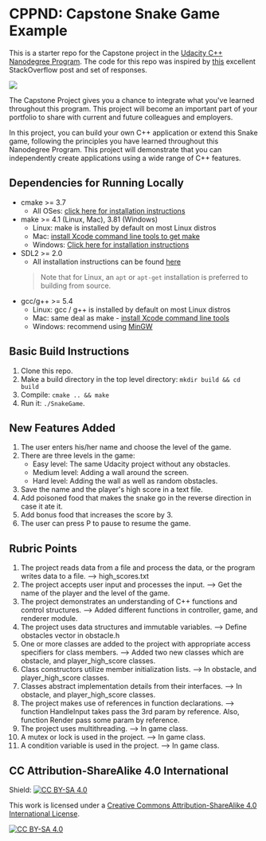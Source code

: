 # CPPND: Capstone Snake Game Example

This is a starter repo for the Capstone project in the [Udacity C++ Nanodegree Program](https://www.udacity.com/course/c-plus-plus-nanodegree--nd213). The code for this repo was inspired by [this](https://codereview.stackexchange.com/questions/212296/snake-game-in-c-with-sdl) excellent StackOverflow post and set of responses.

<img src="snake_game.gif"/>

The Capstone Project gives you a chance to integrate what you've learned throughout this program. This project will become an important part of your portfolio to share with current and future colleagues and employers.

In this project, you can build your own C++ application or extend this Snake game, following the principles you have learned throughout this Nanodegree Program. This project will demonstrate that you can independently create applications using a wide range of C++ features.

## Dependencies for Running Locally
* cmake >= 3.7
  * All OSes: [click here for installation instructions](https://cmake.org/install/)
* make >= 4.1 (Linux, Mac), 3.81 (Windows)
  * Linux: make is installed by default on most Linux distros
  * Mac: [install Xcode command line tools to get make](https://developer.apple.com/xcode/features/)
  * Windows: [Click here for installation instructions](http://gnuwin32.sourceforge.net/packages/make.htm)
* SDL2 >= 2.0
  * All installation instructions can be found [here](https://wiki.libsdl.org/Installation)
  >Note that for Linux, an `apt` or `apt-get` installation is preferred to building from source. 
* gcc/g++ >= 5.4
  * Linux: gcc / g++ is installed by default on most Linux distros
  * Mac: same deal as make - [install Xcode command line tools](https://developer.apple.com/xcode/features/)
  * Windows: recommend using [MinGW](http://www.mingw.org/)

## Basic Build Instructions

1. Clone this repo.
2. Make a build directory in the top level directory: `mkdir build && cd build`
3. Compile: `cmake .. && make`
4. Run it: `./SnakeGame`.

## New Features Added

1. The user enters his/her name and choose the level of the game.
2. There are three levels in the game:
   * Easy level: The same Udacity project without any obstacles.
   * Medium level: Adding a wall around the screen.
   * Hard level: Adding the wall as well as random obstacles.
3. Save the name and the player's high score in a text file.
4. Add poisoned food that makes the snake go in the reverse direction in case it ate it.
5. Add bonus food that increases the score by 3.
6. The user can press P to pause to resume the game.

## Rubric Points

1. The project reads data from a file and process the data, or the program writes data to a file. --> high_scores.txt
2. The project accepts user input and processes the input. --> Get the name of the player and the level of the game.
3. The project demonstrates an understanding of C++ functions and control structures. --> Added different functions in controller, game, and renderer module.
4. The project uses data structures and immutable variables. --> Define obstacles vector in obstacle.h
5. One or more classes are added to the project with appropriate access specifiers for class members. --> Added two new classes which are obstacle, and player_high_score classes.
6. Class constructors utilize member initialization lists. --> In obstacle, and player_high_score classes.
7. Classes abstract implementation details from their interfaces. --> In obstacle, and player_high_score classes.
8. The project makes use of references in function declarations. --> function HandleInput takes pass the 3rd param by reference. Also, function Render pass some param by reference.
9. The project uses multithreading. --> In game class.
10. A mutex or lock is used in the project. --> In game class.
11. A condition variable is used in the project. --> In game class.

## CC Attribution-ShareAlike 4.0 International


Shield: [![CC BY-SA 4.0][cc-by-sa-shield]][cc-by-sa]

This work is licensed under a
[Creative Commons Attribution-ShareAlike 4.0 International License][cc-by-sa].

[![CC BY-SA 4.0][cc-by-sa-image]][cc-by-sa]

[cc-by-sa]: http://creativecommons.org/licenses/by-sa/4.0/
[cc-by-sa-image]: https://licensebuttons.net/l/by-sa/4.0/88x31.png
[cc-by-sa-shield]: https://img.shields.io/badge/License-CC%20BY--SA%204.0-lightgrey.svg
